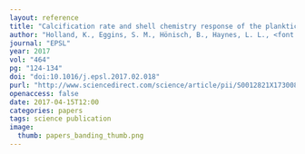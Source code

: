 ```yaml
---
layout: reference
title: "Calcification rate and shell chemistry response of the planktic foraminifer <i>Orbulina universa</i> to changes in microenvironment seawater carbonate chemistry"
author: "Holland, K., Eggins, S. M., Hönisch, B., Haynes, L. L., <font color='red'>Branson, O.</font>"
journal: "EPSL"
year: 2017
vol: "464"
pg: "124-134"
doi: "doi:10.1016/j.epsl.2017.02.018"
purl: "http://www.sciencedirect.com/science/article/pii/S0012821X17300869"
openaccess: false
date: 2017-04-15T12:00
categories: papers
tags: science publication
image:
  thumb: papers_banding_thumb.png
---
```

